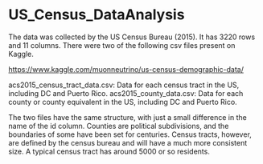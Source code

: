 # US_Census_DataAnalysis

The data was collected by the US Census Bureau (2015). It has 3220 rows and 11 columns. There were two of the following csv files present on Kaggle.

https://www.kaggle.com/muonneutrino/us-census-demographic-data/

acs2015_census_tract_data.csv: Data for each census tract in the US, including DC and Puerto Rico.
acs2015_county_data.csv: Data for each county or county equivalent in the US, including DC and Puerto Rico.

The two files have the same structure, with just a small difference in the name of the id column. Counties are political subdivisions, and the boundaries of some have been set for centuries. Census tracts, however, are defined by the census bureau and will have a much more consistent size. A typical census tract has around 5000 or so residents.


